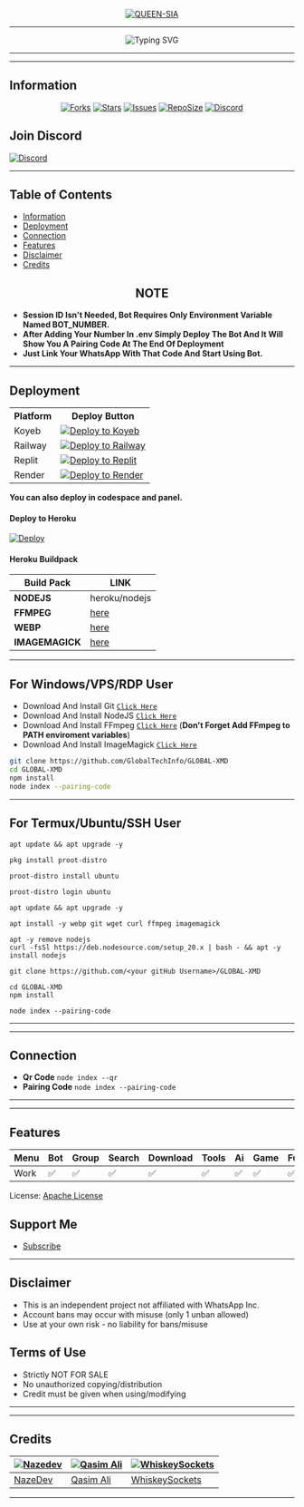 <p align="center">  
  <a href="https://youtu.be/GKHazA8e2oQ">
    <img alt="QUEEN-SIA" src="https://files.catbox.moe/tpa8yo.jpg">
  </a>
</p>

----

 <p align="center">
  <img src="https://readme-typing-svg.demolab.com?font=Orbitron&weight=600&size=24&duration=4000&pause=1000&color=FF0000&center=true&vCenter=true&width=500&lines=ULTIMATE+WHATSAPP+BOT;MULTI-DEVICE+SUPPORT;POWERED+BY+BAILEYS;FAST++SECURE++RELIABLE" alt="Typing SVG"/>
</p>

----
----

## Information

<div align="center">
<a href="https://github.com/GlobalTechInfo/GLOBAL-XMD/network/members"><img title="Forks" src="https://img.shields.io/github/forks/GlobalTechInfo/GLOBAL-XMD?label=Forks&color=blue&style=flat-square"></a>
<a href="https://github.com/GlobalTechInfo/GLOBAL-XMD/stargazers"><img title="Stars" src="https://img.shields.io/github/stars/GlobalTechInfo/GLOBAL-XMD?label=Stars&color=yellow&style=flat-square"></a>
<a href="https://github.com/GlobalTechInfo/GLOBAL-XMD/issues"><img title="Issues" src="https://img.shields.io/github/issues/GlobalTechInfo/GLOBAL-XMD?label=Issues&color=success&style=flat-square"></a>
<a href="https://github.com/GlobalTechInfo/GLOBAL-XMD/repo-size"><img title="RepoSize" src="https://img.shields.io/github/repo-size/GlobalTechInfo/GLOBAL-XMD?label=RepoSize&color=success&style=flat-square"></a>
  <a href="https://discord.gg/fZ7MVJM9sq">
  <img title="Join our Discord" src="https://img.shields.io/discord/1391898062494105752?label=Discord&logo=discord&logoColor=white&style=flat-square&color=7289DA" alt="Discord">
</a>
</div>

## Join Discord
[![Discord](https://img.shields.io/badge/Discord-5865F2?style=for-the-badge&logo=discord&logoColor=white)](https://discord.gg/fZ7MVJM9sq)

----

## Table of Contents
- [Information](#information)
- [Deployment](#deployment)
- [Connection](#connection)
- [Features](#features)
- [Disclaimer](#disclaimer)
- [Credits](#credits)

<h2 align="center">  NOTE
</h2>

- **Session ID Isn't Needed, Bot Requires Only Environment Variable Named BOT_NUMBER.**
- **After Adding Your Number In .env Simply Deploy The Bot And It Will Show You A Pairing Code At The End Of Deployment**
- **Just Link Your WhatsApp With That Code And Start Using Bot.**

----

## Deployment
<p align="center">
  <table>
    <tr>
      <th>Platform</th>
      <th>Deploy Button</th>
    </tr>
    <tr>
      <td>Koyeb</td>
      <td>
        <a href="https://app.koyeb.com/services/deploy?type=git&repository=GlobalTechInfo/GLOBAL-XMD&ports=3000">
          <img src="https://img.shields.io/badge/Deploy_to-Koyeb-blueviolet?style=for-the-badge&logo=koyeb&logoColor=white" alt="Deploy to Koyeb">
        </a>
      </td>
    </tr>
    <tr>
      <td>Railway</td>
      <td>
        <a href="https://railway.app/new">
          <img src="https://img.shields.io/badge/Deploy_to-Railway-black?style=for-the-badge&logo=railway&logoColor=white" alt="Deploy to Railway">
        </a>
      </td>
    </tr>
    <tr>
      <td>Replit</td>
      <td>
        <a href="https://repl.it/github/GlobalTechInfo/GLOBAL-XMD">
          <img src="https://img.shields.io/badge/Deploy_to-Replit-orange?style=for-the-badge&logo=replit&logoColor=white" alt="Deploy to Replit">
        </a>
      </td>
    </tr>
    <tr>
      <td>Render</td>
      <td>
        <a href="https://dashboard.render.com/web/new">
          <img src="https://img.shields.io/badge/Deploy_to-Render-brown?style=for-the-badge&logo=render&logoColor=white" alt="Deploy to Render">
        </a>
      </td>
    </tr>
  </table>
</p>

**You can also deploy in codespace and panel.**

#### Deploy to Heroku
[![Deploy](https://www.herokucdn.com/deploy/button.svg)](https://heroku.com/deploy?template=https://github.com/GlobalTechInfo/GLOBAL-XMD)

#### Heroku Buildpack
| Build Pack | LINK |
|--------|--------|
| **NODEJS** | heroku/nodejs |
| **FFMPEG** | [here](https://github.com/jonathanong/heroku-buildpack-ffmpeg-latest) |
| **WEBP** | [here](https://github.com/clhuang/heroku-buildpack-webp-binaries.git) |
| **IMAGEMAGICK** | [here](https://github.com/DuckyTeam/heroku-buildpack-imagemagick) |

----
## For Windows/VPS/RDP User
* Download And Install Git [`Click Here`](https://git-scm.com/downloads)
* Download And Install NodeJS [`Click Here`](https://nodejs.org/en/download)
* Download And Install FFmpeg [`Click Here`](https://ffmpeg.org/download.html) (**Don't Forget Add FFmpeg to PATH enviroment variables**)
* Download And Install ImageMagick [`Click Here`](https://imagemagick.org/script/download.php)

```bash
git clone https://github.com/GlobalTechInfo/GLOBAL-XMD
cd GLOBAL-XMD
npm install
node index --pairing-code
```
---

## For Termux/Ubuntu/SSH User
```
apt update && apt upgrade -y
```
```
pkg install proot-distro
```
```
proot-distro install ubuntu
```
```
proot-distro login ubuntu
```
```
apt update && apt upgrade -y
```
```
apt install -y webp git wget curl ffmpeg imagemagick
```
```
apt -y remove nodejs
curl -fsSl https://deb.nodesource.com/setup_20.x | bash - && apt -y install nodejs
```
```
git clone https://github.com/<your gitHub Username>/GLOBAL-XMD
```
```
cd GLOBAL-XMD
npm install
```
```
node index --pairing-code
```

----
----

## Connection

- **Qr Code** `node index --qr`
- **Pairing Code** `node index --pairing-code`
----
----
## Features
| Menu     | Bot | Group | Search | Download | Tools | Ai | Game | Fun | Owner |
| -------- | --- | ----- | ------ | -------- | ----- | -- | ---- | --- | ----- |
| Work     |  ✅  |   ✅   |    ✅    |     ✅     |   ✅   | ✅ |   ✅   |  ✅  |    ✅    |


License: [Apache License](http://www.apache.org/licenses/)

## Support Me
- [Subscribe](https://youtube.com/@GlobalTechInfo)

----

## Disclaimer

- This is an independent project not affiliated with WhatsApp Inc.
- Account bans may occur with misuse (only 1 unban allowed)
- Use at your own risk - no liability for bans/misuse


## Terms of Use

- Strictly NOT FOR SALE
- No unauthorized copying/distribution
- Credit must be given when using/modifying

----
----
## Credits

| [![Nazedev](https://github.com/nazedev.png?size=100)](https://github.com/nazedev) | [![Qasim Ali](https://github.com/GlobalTechInfo.png?size=100)](https://github.com/GlobalTechInfo) | [![WhiskeySockets](https://github.com/WhiskeySockets.png?size=100)](https://github.com/WhiskeySockets) |
| --- | --- | --- |
| [NazeDev](https://github.com/nazedev) | [Qasim Ali](https://github.com/GlobalTechInfo) |[WhiskeySockets](https://github.com/WhiskeySockets) |

----
